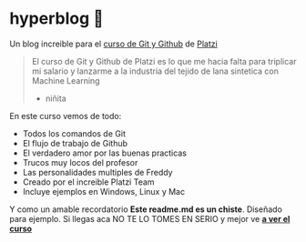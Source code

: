 # hyperblog 💚
Un blog increible para el [curso de Git y Github](https://platzi.com/cursos/git-github/) de [Platzi](https://platzi.com/)
> El curso de Git y Github de Platzi es lo que me hacia falta para triplicar mi salario y lanzarme a la industria del tejido de lana sintetica con Machine Learning
> - niñita

En este curso vemos de todo:
* Todos los comandos de Git
* El flujo de trabajo de Github
* El verdadero amor por las buenas practicas
* Trucos muy locos del profesor
* Las personalidades multiples de Freddy
* Creado por el increible Platzi Team
* Incluye ejemplos en Windows, Linux y Mac

Y como un amable recordatorio **Este readme.md es un chiste**. Diseñado para ejemplo. Si llegas aca NO TE LO TOMES EN SERIO y mejor ve [**a ver el curso**](https://platzi.com/cursos/git-github/)